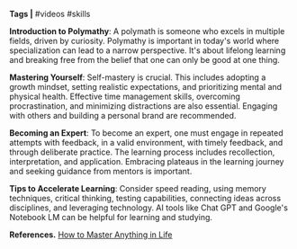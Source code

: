 **Tags |** #videos #skills

 **Introduction to Polymathy**: A polymath is someone who excels in multiple fields, driven by curiosity. Polymathy is important in today's world where specialization can lead to a narrow perspective. It's about lifelong learning and breaking free from the belief that one can only be good at one thing.

 **Mastering Yourself**: Self-mastery is crucial. This includes adopting a growth mindset, setting realistic expectations, and prioritizing mental and physical health. Effective time management skills, overcoming procrastination, and minimizing distractions are also essential. Engaging with others and building a personal brand are recommended.

 **Becoming an Expert**: To become an expert, one must engage in repeated attempts with feedback, in a valid environment, with timely feedback, and through deliberate practice. The learning process includes recollection, interpretation, and application. Embracing plateaus in the learning journey and seeking guidance from mentors is important.

 **Tips to Accelerate Learning**: Consider speed reading, using memory techniques, critical thinking, testing capabilities, connecting ideas across disciplines, and leveraging technology. AI tools like Chat GPT and Google's Notebook LM can be helpful for learning and studying.

**References.**
[How to Master Anything in Life](https://www.youtube.com/watch?v=GCfhcYg3jXc&list=WL&index=50)